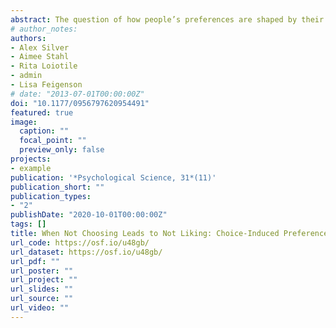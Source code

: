 ```yaml
---
abstract: The question of how people’s preferences are shaped by their choices has generated decades of research. In a classic example, work on cognitive dissonance has found that observers who must choose between two equally attractive options subsequently avoid the unchosen option, suggesting that not choosing the item led them to like it less. However, almost all of the research on such choice-induced preference focuses on adults, leaving open the question of how much experience is necessary for its emergence. Here, we examined the developmental roots of this phenomenon in preverbal infants (N = 189). In a series of seven experiments using a free-choice paradigm, we found that infants experienced choice-induced preference change similar to adults’. Infants’ choice patterns reflected genuine preference change and not attraction to novelty or inherent attitudes toward the options. Hence, choice shapes preferences—even without extensive experience making decisions and without a well-developed self-concept.
# author_notes:
authors:
- Alex Silver
- Aimee Stahl
- Rita Loiotile
- admin
- Lisa Feigenson
# date: "2013-07-01T00:00:00Z"
doi: "10.1177/0956797620954491"
featured: true
image:
  caption: ""
  focal_point: ""
  preview_only: false
projects:
- example
publication: '*Psychological Science, 31*(11)'
publication_short: ""
publication_types:
- "2"
publishDate: "2020-10-01T00:00:00Z"
tags: []
title: When Not Choosing Leads to Not Liking: Choice-Induced Preference in Infancy
url_code: https://osf.io/u48gb/
url_dataset: https://osf.io/u48gb/
url_pdf: ""
url_poster: ""
url_project: ""
url_slides: ""
url_source: ""
url_video: ""
---
```


